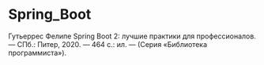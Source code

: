 # Spring_Boot
Гутьеррес Фелипе
Spring Boot 2: лучшие практики для профессионалов. — СПб.: Питер, 2020. —
464 с.: ил. — (Серия «Библиотека программиста»).